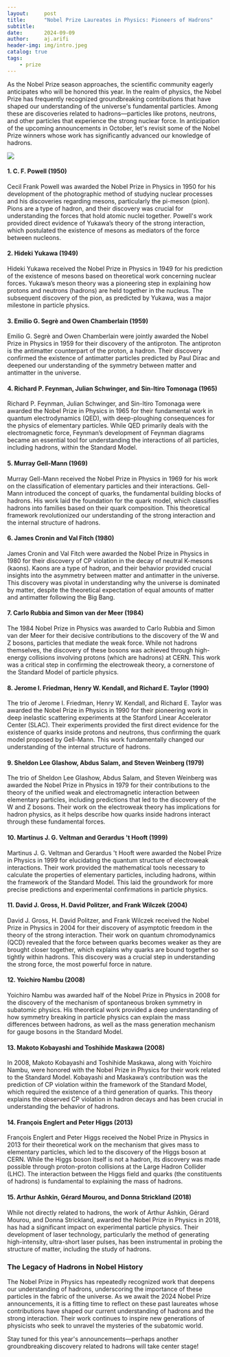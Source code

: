```yaml
---
layout:     post
title:      "Nobel Prize Laureates in Physics: Pioneers of Hadrons"
subtitle:   
date:       2024-09-09
author:     aj.arifi
header-img: img/intro.jpeg
catalog: true
tags:
    - prize
---
```


As the Nobel Prize season approaches, the scientific community eagerly anticipates who will be honored this year. 
In the realm of physics, the Nobel Prize has frequently recognized groundbreaking contributions 
that have shaped our understanding of the universe's fundamental particles. 
Among these are discoveries related to hadrons—particles like protons, neutrons, and other particles that experience the strong nuclear force. 
In anticipation of the upcoming announcements in October, let's revisit some of the Nobel Prize winners whose work has significantly advanced our knowledge of hadrons.

![](https://wp.cruxnow.com/wp-content/uploads/2022/10/nobel.jpg)

#### 1. **C. F. Powell (1950)**
Cecil Frank Powell was awarded the Nobel Prize in Physics in 1950 for his development of 
the photographic method of studying nuclear processes and his discoveries regarding mesons, 
particularly the pi-meson (pion). Pions are a type of hadron, and their discovery was crucial 
for understanding the forces that hold atomic nuclei together. Powell's work provided direct evidence of 
Yukawa’s theory of the strong interaction, which postulated the existence of mesons as mediators of the force between nucleons.

#### 2. **Hideki Yukawa (1949)**
Hideki Yukawa received the Nobel Prize in Physics in 1949 for his prediction of the existence 
of mesons based on theoretical work concerning nuclear forces. Yukawa’s meson theory was 
a pioneering step in explaining how protons and neutrons (hadrons) are held together in the nucleus. 
The subsequent discovery of the pion, as predicted by Yukawa, was a major milestone in particle physics.

#### 3. **Emilio G. Segrè and Owen Chamberlain (1959)**
Emilio G. Segrè and Owen Chamberlain were jointly awarded the Nobel Prize in Physics in 1959 
for their discovery of the antiproton. The antiproton is the antimatter counterpart of the proton, a hadron. 
Their discovery confirmed the existence of antimatter particles predicted by Paul Dirac and 
deepened our understanding of the symmetry between matter and antimatter in the universe.

#### 4. **Richard P. Feynman, Julian Schwinger, and Sin-Itiro Tomonaga (1965)**
Richard P. Feynman, Julian Schwinger, and Sin-Itiro Tomonaga were awarded the 
Nobel Prize in Physics in 1965 for their fundamental work in quantum electrodynamics (QED), 
with deep-ploughing consequences for the physics of elementary particles. 
While QED primarily deals with the electromagnetic force, Feynman’s development of Feynman 
diagrams became an essential tool for understanding the interactions of all particles, including hadrons, within the Standard Model.

#### 5. **Murray Gell-Mann (1969)**
Murray Gell-Mann received the Nobel Prize in Physics in 1969 for his work on 
the classification of elementary particles and their interactions. 
Gell-Mann introduced the concept of quarks, the fundamental building blocks of hadrons. 
His work laid the foundation for the quark model, which classifies hadrons into 
families based on their quark composition. This theoretical framework revolutionized 
our understanding of the strong interaction and the internal structure of hadrons.

#### 6. **James Cronin and Val Fitch (1980)**
James Cronin and Val Fitch were awarded the Nobel Prize in Physics in 1980 for their 
discovery of CP violation in the decay of neutral K-mesons (kaons). Kaons are a type of hadron, 
and their behavior provided crucial insights into the asymmetry between matter and antimatter in the universe. 
This discovery was pivotal in understanding why the universe is dominated by matter, 
despite the theoretical expectation of equal amounts of matter and antimatter following the Big Bang.

#### 7. **Carlo Rubbia and Simon van der Meer (1984)**
The 1984 Nobel Prize in Physics was awarded to Carlo Rubbia and Simon van der Meer for their 
decisive contributions to the discovery of the W and Z bosons, particles that mediate the weak force. 
While not hadrons themselves, the discovery of these bosons was achieved through high-energy collisions 
involving protons (which are hadrons) at CERN. This work was a critical step 
in confirming the electroweak theory, a cornerstone of the Standard Model of particle physics.

#### 8. **Jerome I. Friedman, Henry W. Kendall, and Richard E. Taylor (1990)**
The trio of Jerome I. Friedman, Henry W. Kendall, and Richard E. Taylor was awarded the Nobel Prize
in Physics in 1990 for their pioneering work in deep inelastic scattering experiments at the 
Stanford Linear Accelerator Center (SLAC). Their experiments provided the first direct evidence 
for the existence of quarks inside protons and neutrons, thus confirming the quark model proposed by Gell-Mann. 
This work fundamentally changed our understanding of the internal structure of hadrons.

#### 9. **Sheldon Lee Glashow, Abdus Salam, and Steven Weinberg (1979)**
The trio of Sheldon Lee Glashow, Abdus Salam, and Steven Weinberg was awarded the Nobel Prize 
in Physics in 1979 for their contributions to the theory of the unified weak and electromagnetic interaction 
between elementary particles, including predictions that led to the discovery of the W and Z bosons. 
Their work on the electroweak theory has implications for hadron physics, as it helps describe 
how quarks inside hadrons interact through these fundamental forces.

#### 10. **Martinus J. G. Veltman and Gerardus 't Hooft (1999)**
Martinus J. G. Veltman and Gerardus 't Hooft were awarded the Nobel Prize in Physics in 1999 
for elucidating the quantum structure of electroweak interactions. 
Their work provided the mathematical tools necessary to calculate the properties of elementary particles, 
including hadrons, within the framework of the Standard Model. 
This laid the groundwork for more precise predictions and experimental confirmations in particle physics.

#### 11. **David J. Gross, H. David Politzer, and Frank Wilczek (2004)**
David J. Gross, H. David Politzer, and Frank Wilczek received the Nobel Prize in Physics in 2004 
for their discovery of asymptotic freedom in the theory of the strong interaction. 
Their work on quantum chromodynamics (QCD) revealed that the force between quarks 
becomes weaker as they are brought closer together, which explains why quarks are bound together so tightly within hadrons. 
This discovery was a crucial step in understanding the strong force, the most powerful force in nature.

#### 12. **Yoichiro Nambu (2008)**
Yoichiro Nambu was awarded half of the Nobel Prize in Physics in 2008 for the discovery of 
the mechanism of spontaneous broken symmetry in subatomic physics. His theoretical work provided a deep understanding
of how symmetry breaking in particle physics can explain the mass differences between hadrons, 
as well as the mass generation mechanism for gauge bosons in the Standard Model.

#### 13. **Makoto Kobayashi and Toshihide Maskawa (2008)**
In 2008, Makoto Kobayashi and Toshihide Maskawa, along with Yoichiro Nambu, were honored with 
the Nobel Prize in Physics for their work related to the Standard Model. 
Kobayashi and Maskawa’s contribution was the prediction of CP violation within the framework of the Standard Model, 
which required the existence of a third generation of quarks. This theory explains the observed CP violation 
in hadron decays and has been crucial in understanding the behavior of hadrons.

#### 14. **François Englert and Peter Higgs (2013)**
François Englert and Peter Higgs received the Nobel Prize in Physics in 2013 for their theoretical work 
on the mechanism that gives mass to elementary particles, which led to the discovery of the Higgs boson at CERN. 
While the Higgs boson itself is not a hadron, its discovery was made possible through proton-proton collisions 
at the Large Hadron Collider (LHC). The interaction between the Higgs field and quarks 
(the constituents of hadrons) is fundamental to explaining the mass of hadrons.

#### 15. **Arthur Ashkin, Gérard Mourou, and Donna Strickland (2018)**
While not directly related to hadrons, the work of Arthur Ashkin, Gérard Mourou, and Donna Strickland, 
awarded the Nobel Prize in Physics in 2018, has had a significant impact on experimental particle physics. 
Their development of laser technology, particularly the method of generating high-intensity, ultra-short laser pulses, 
has been instrumental in probing the structure of matter, including the study of hadrons.

### The Legacy of Hadrons in Nobel History

The Nobel Prize in Physics has repeatedly recognized work that deepens our understanding of hadrons, 
underscoring the importance of these particles in the fabric of the universe. 
As we await the 2024 Nobel Prize announcements, it is a fitting time to reflect on these past 
laureates whose contributions have shaped our current understanding of hadrons and the strong interaction. 
Their work continues to inspire new generations of physicists who seek to unravel the mysteries of the subatomic world.

Stay tuned for this year's announcements—perhaps another groundbreaking discovery related to hadrons will take center stage!
